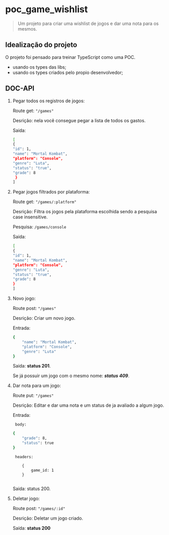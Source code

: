 # poc_game_wishlist

> Um projeto para criar  uma wishlist de jogos e dar uma nota para os mesmos.

## Idealização do projeto

O projeto foi pensado para treinar TypeScript como uma POC.

- usando os types das libs;
- usando os types criados pelo propio desenvolvedor;

## DOC-API

1. Pegar todos os registros de jogos:
    
    Route get: ```"/games"``` 

    Desrição: nela você consegue pegar a lista de todos os gastos. 
    
    Saida:
    ```bash
    [
    {
    "id": 1,
    "name": "Mortal Kombat",
    "platform": "Console",
    "genre": "Luta",
    "status": "true",
    "grade": 8
     }
    ]
    ```

2. Pegar jogos  filtrados por plataforma: 

    Route get: ```"/games/:platform"``` 
    
    Desrição: Filtra os jogos pela plataforma escolhida sendo a pesquisa case insensitive.

    Pesquisa: ```/games/console```

    Saida:
    ```bash
    [
    {
    "id": 1,
    "name": "Mortal Kombat",
    "platform": "Console",
    "genre": "Luta",
    "status": "true",
    "grade": 8
    }
    ]
    ```

3. Novo jogo:

    Route post: ```"/games"```
    
    Desrição: Criar um novo jogo.

    Entrada: 
    ```bash
    {
        "name": "Mortal Kombat",
        "platform": "Console",
        "genre": "Luta"
    }
    ```
    Saida: **status 201**.

    Se já possuir um jogo com o mesmo nome: ***status 409***.


4. Dar nota para um jogo:

    Route put: ```"/games"```
    
    Desrição: Editar e dar uma nota e um status de ja avaliado a algum jogo.

    Entrada: 

        body:
    ```bash
    {
        "grade": 8,
        "status": true
    }
    ```
        headers:
    ```
        {
            game_id: 1
        }
        
    ```
    Saida: status 200. 

5. Deletar jogo:

    Route post: ```"/games/:id"```
    
    Desrição: Deletar um jogo criado.

    Saída: **status 200**